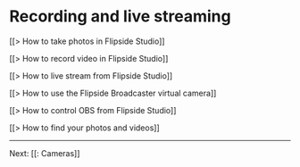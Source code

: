 # Recording and live streaming

[[> How to take photos in Flipside Studio]]

[[> How to record video in Flipside Studio]]

[[> How to live stream from Flipside Studio]]

[[> How to use the Flipside Broadcaster virtual camera]]

[[> How to control OBS from Flipside Studio]]

[[> How to find your photos and videos]]

---

Next: [[: Cameras]]
